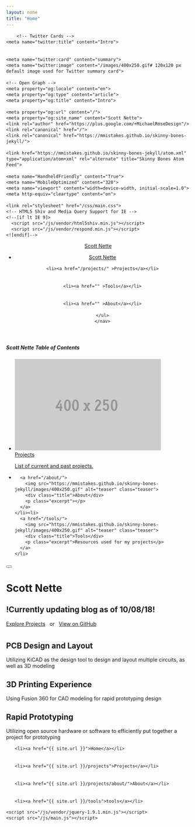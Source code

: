 ```yaml
---
layout: none
title: "Home"
---
```



<html>
  <head>
    <meta charset="utf-8">
    <title>Intro • Scott Nette</title>    
    
    
    	<!-- Twitter Cards -->
	<meta name="twitter:title" content="Intro">	
	
	
	<meta name="twitter:card" content="summary">
	<meta name="twitter:image" content="/images/400x250.gif# 120x120 px default image used for Twitter summary card">
	
	<!-- Open Graph -->
	<meta property="og:locale" content="en">
	<meta property="og:type" content="article">
	<meta property="og:title" content="Intro">
	
	<meta property="og:url" content="/">
	<meta property="og:site_name" content="Scott Nette">
    <link rel="author" href="https://plus.google.com/+MichaelRoseDesign"/>
    <link rel="canonical" href="/">
    <link rel="canonical" href="https://mmistakes.github.io/skinny-bones-jekyll/">

    <link href="https://mmistakes.github.io/skinny-bones-jekyll/atom.xml" type="application/atom+xml" rel="alternate" title="Skinny Bones Atom Feed">

    <meta name="HandheldFriendly" content="True">
    <meta name="MobileOptimized" content="320">
    <meta name="viewport" content="width=device-width, initial-scale=1.0">
    <meta http-equiv="cleartype" content="on">

    <link rel="stylesheet" href="/css/main.css">
    <!-- HTML5 Shiv and Media Query Support for IE -->
    <!--[if lt IE 9]>
      <script src="/js/vendor/html5shiv.min.js"></script>
      <script src="/js/vendor/respond.min.js"></script>
    <![endif]-->

  </head>

  <body>
    <header id="masthead">
  <div class="inner-wrap">
    <a href="/" class="site-title">Scott Nette</a>
    <nav role="navigation" class="menu top-menu">
        <ul class="menu-item">
	<li class="home"><a href="/">Scott Nette</a></li>
	
    
    <li><a href="/projects/" >Projects</a></li>
  
    
    <li><a href="" >Tools</a></li>
  
    
    <li><a href="" >About</a></li>
  
	</ul>
    </nav>
  </div><!-- /.inner-wrap -->
 </header><!-- /.masthead -->
    <nav role="navigation" id="js-menu" class="sliding-menu-content">
  <h5>Scott Nette <span>Table of Contents</span></h5>
  <ul class="menu-item">
    <li>
      <a href="/projects/">
        <img src="/images/400x250.gif" alt="teaser" class="teaser">
        <div class="title">Projects</div>
        <p class="excerpt">List of current and past projects.</p>
      </a>
    </li><li>

      <a href="/about/">
        <img src="https://mmistakes.github.io/skinny-bones-jekyll/images/400x250.gif" alt="teaser" class="teaser">
        <div class="title">About</div>
        <p class="excerpt"></p>
      </a>
    </li><li>
      <a href="/tools/">
        <img src="https://mmistakes.github.io/skinny-bones-jekyll/images/400x250.gif" alt="teaser" class="teaser">
        <div class="title">Tools</div>
        <p class="excerpt">Resources used for my projects</p>
      </a>
    </li>
  </ul>
</nav>
<button type="button" id="js-menu-trigger" class="sliding-menu-button lines-button x2" role="button" aria-label="Toggle Navigation">
  <span class="nav-lines"></span>
</button>

<div id="js-menu-screen" class="menu-screen"></div>

    
  <div class="page-lead" style="background-image:url(/images/cover.jpg)"  >
  <div class="wrap page-lead-content">
	<h1>Scott Nette</h1>
	<h2>!Currently updating blog as of 10/08/18!</h2>
	<a href="/projects/" class="btn-inverse">Explore Projects</a> &nbsp; or &nbsp; <a href="https://github.com/scottnette" class="btn-inverse">View on GitHub</a>
  </div><!-- /.page-lead-content -->
    </div><!-- /.page-lead -->

<div id="page-wrapper">
  <!--[if lt IE 9]><div class="upgrade notice-warning"><strong>Your browser is quite old!</strong> Why not <a href="http://whatbrowser.org/">upgrade to a newer one</a> to better enjoy this site?</div><![endif]-->


<div id="main" role="main">
<div class="wrap">
<div class="page-title">
<h1></h1>

</div>
<div class="archive-wrap">
<div class="page-content">
  <div class="tiles">

<div class="tile">
  <h2 class="post-title">PCB Design and Layout</h2>
  <p class="post-excerpt">Utilizing  KiCAD as the design tool to design and layout multiple circuits, as well as 3D modeling </p>
</div><!-- /.tile -->

<div class="tile">
  <h2 class="post-title">3D Printing Experience</h2>
  <p class="post-excerpt">Using Fusion 360 for CAD modeling for rapid prototyping design</p>
</div><!-- /.tile -->

<div class="tile">
  <h2 class="post-title">Rapid Prototyping</h2>
  <p class="post-excerpt">Utilizing open source hardware or software to efficiently put together a project for prototyping</p>
</div><!-- /.tile -->


</div>
<!-- /.tiles -->

</div><!-- /.page-content -->

</div><!-- /.wrap -->
</div><!-- /#main -->

<footer role="contentinfo" id="site-footer">
<nav role="navigation" class="menu bottom-menu">
<ul class="menu-item">


	<li><a href="{{ site.url }}">Home</a></li>


	<li><a href="{{ site.url }}/projects">Projects</a></li>


	<li><a href="{{ site.url }}/projects/about/">About</a></li>


	<li><a href="{{ site.url }}/tools">tools</a></li>

</ul>
</nav><!-- /.bottom-menu -->

	
</footer>
    </div>

    <script src="/js/vendor/jquery-1.9.1.min.js"></script>
    <script src="/js/main.js"></script>


